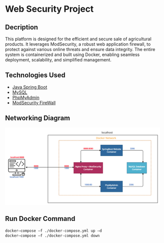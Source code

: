 # Web Security Project
## Decription
This platform is designed for the efficient and secure sale of agricultural products. It leverages ModSecurity, a robust web application firewall, to protect against various online threats and ensure data integrity. The entire system is containerized and built using Docker, enabling seamless deployment, scalability, and simplified management.
## Technologies Used
* [Java Spring Boot](https://spring.io/projects/spring-boot)
* [MySQL](https://www.mysql.com/)
* [PhpMyAdmin](https://www.phpmyadmin.net/)
* [ModSecurity FireWall](https://modsecurity.org/)

## Networking Diagram
![Banner](https://github.com/0x1ceKing/MyWebstoreWithModSecurity/blob/main/mohinhketnoi.jpg "Banner Image")
## Run Docker Command
```
docker—compose —f ./docker-compose.yml up —d
docker—compose —f ./docker-compose.yml down
```
